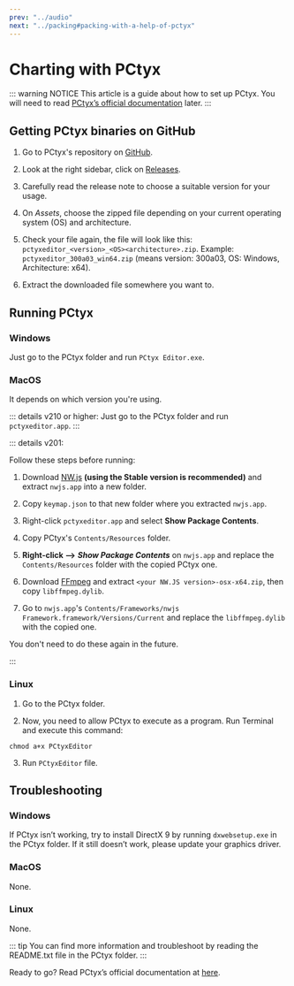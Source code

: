 ```yaml
---
prev: "../audio"
next: "../packing#packing-with-a-help-of-pctyx"
---
```


# Charting with PCtyx

::: warning NOTICE
This article is a guide about how to set up PCtyx.
You will need to read [PCtyx’s official documentation](https://docs.google.com/document/d/1BhSrt75mdEBCJfKPf5B2WlgmuBRJ6WmWviH95-x4Sqk) later.
:::

## Getting PCtyx binaries on GitHub

1. Go to PCtyx's repository on [GitHub](https://github.com/XionUzuki/PCtyx).

2. Look at the right sidebar, click on [Releases](https://github.com/XionUzuki/PCtyx/releases).

3. Carefully read the release note to choose a suitable version for your usage.

4. On *Assets*, choose the zipped file depending on your current operating system (OS) and architecture.

5. Check your file again, the file will look like this: `pctyxeditor_<version>_<OS><architecture>.zip`. Example: `pctyxeditor_300a03_win64.zip` (means version: 300a03, OS: Windows, Architecture: x64).

6. Extract the downloaded file somewhere you want to.

## Running PCtyx

### Windows

Just go to the PCtyx folder and run `PCtyx Editor.exe`.

### MacOS

It depends on which version you're using.

::: details v210 or higher:
Just go to the PCtyx folder and run `pctyxeditor.app`.
:::

::: details v201:

Follow these steps before running:

1. Download [NW.js](https://nwjs.io/downloads/) **(using the Stable version is recommended)** and extract `nwjs.app` into a new folder.

2. Copy `keymap.json` to that new folder where you extracted `nwjs.app`.

3. Right-click `pctyxeditor.app` and select **Show Package Contents**.

4. Copy PCtyx's `Contents/Resources` folder.

5. **Right-click -->** ***Show Package Contents*** on `nwjs.app` and replace the `Contents/Resources` folder with the copied PCtyx one.

6. Download [FFmpeg](https://github.com/iteufel/nwjs-ffmpeg-prebuilt/releases) and extract `<your NW.JS version>-osx-x64.zip`, then copy `libffmpeg.dylib`.

7. Go to `nwjs.app`'s `Contents/Frameworks/nwjs Framework.framework/Versions/Current` and replace the `libffmpeg.dylib` with the copied one.

You don't need to do these again in the future.

:::

### Linux

1. Go to the PCtyx folder.

2. Now, you need to allow PCtyx to execute as a program. Run Terminal and execute this command:

```shell
chmod a+x PCtyxEditor
```

3. Run  `PCtyxEditor` file.

## Troubleshooting

### Windows

If PCtyx isn’t working, try to install DirectX 9 by running `dxwebsetup.exe` in the PCtyx folder. If it still doesn’t work, please update your graphics driver.

### MacOS

None.

### Linux

None.

::: tip
You can find more information and troubleshoot by reading the README.txt file in the PCtyx folder.
:::

Ready to go? Read PCtyx’s official documentation at [here](https://docs.google.com/document/d/1BhSrt75mdEBCJfKPf5B2WlgmuBRJ6WmWviH95-x4Sqk).
